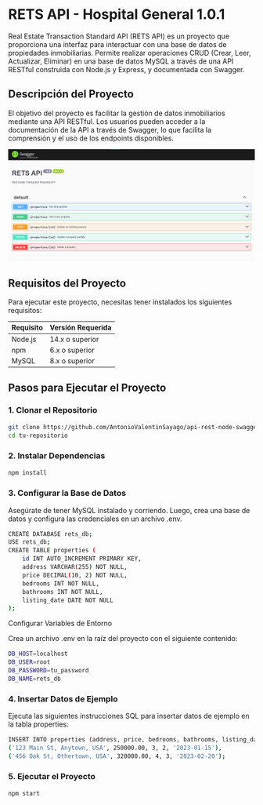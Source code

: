 # RETS API  - Hospital General 1.0.1

Real Estate Transaction Standard API (RETS API) es un proyecto que proporciona una interfaz para interactuar con una base de datos de propiedades inmobiliarias. Permite realizar operaciones CRUD (Crear, Leer, Actualizar, Eliminar) en una base de datos MySQL a través de una API RESTful construida con Node.js y Express, y documentada con Swagger.

## Descripción del Proyecto

El objetivo del proyecto es facilitar la gestión de datos inmobiliarios mediante una API RESTful. Los usuarios pueden acceder a la documentación de la API a través de Swagger, lo que facilita la comprensión y el uso de los endpoints disponibles.

![Demo Version 1.0](src/assets/demo.png)

## Requisitos del Proyecto

Para ejecutar este proyecto, necesitas tener instalados los siguientes requisitos:

| Requisito     | Versión Requerida          |
|---------------|----------------------------|
| Node.js       | 14.x o superior            |
| npm           | 6.x o superior             |
| MySQL         | 8.x o superior             |

## Pasos para Ejecutar el Proyecto

### 1. Clonar el Repositorio

```bash
git clone https://github.com/AntonioValentinSayago/api-rest-node-swagger
cd tu-repositorio
```

### 2. Instalar Dependencias
```bash
npm install
```

### 3. Configurar la Base de Datos
Asegúrate de tener MySQL instalado y corriendo. Luego, crea una base de datos y configura las credenciales en un archivo .env.
```bash
CREATE DATABASE rets_db;
USE rets_db;
CREATE TABLE properties (
    id INT AUTO_INCREMENT PRIMARY KEY,
    address VARCHAR(255) NOT NULL,
    price DECIMAL(10, 2) NOT NULL,
    bedrooms INT NOT NULL,
    bathrooms INT NOT NULL,
    listing_date DATE NOT NULL
);
```
Configurar Variables de Entorno

Crea un archivo .env en la raíz del proyecto con el siguiente contenido:
```bash
DB_HOST=localhost
DB_USER=root
DB_PASSWORD=tu_password
DB_NAME=rets_db

```
### 4. Insertar Datos de Ejemplo
Ejecuta las siguientes instrucciones SQL para insertar datos de ejemplo en la tabla properties:
```bash
INSERT INTO properties (address, price, bedrooms, bathrooms, listing_date) VALUES
('123 Main St, Anytown, USA', 250000.00, 3, 2, '2023-01-15'),
('456 Oak St, Othertown, USA', 320000.00, 4, 3, '2023-02-20');
```

### 5. Ejecutar el Proyecto
```bash
npm start

```
